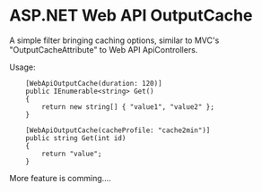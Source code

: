 ASP.NET Web API OutputCache
========================

A simple filter bringing caching options, similar to MVC's "OutputCacheAttribute" to Web API ApiControllers.

Usage:

        [WebApiOutputCache(duration: 120)]
        public IEnumerable<string> Get()
        {
            return new string[] { "value1", "value2" };
        }

        [WebApiOutputCache(cacheProfile: "cache2min")]
        public string Get(int id)
        {
            return "value";
        }

More feature is comming.... 
